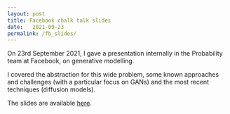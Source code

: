 ```yaml
---
layout: post
title: Facebook chalk talk slides
date:   2021-09-23
permalink: /fb_slides/
---
```


On 23rd September 2021, I gave a presentation internally in the Probability team at Facebook, on generative modelling.

I covered the abstraction for this wide problem, some known approaches and challenges (with a particular focus on GANs) and the most recent techniques (diffusion models).

The slides are available <a href="../../../assets/generative_modelling.pdf" target="_blank">here</a>.
